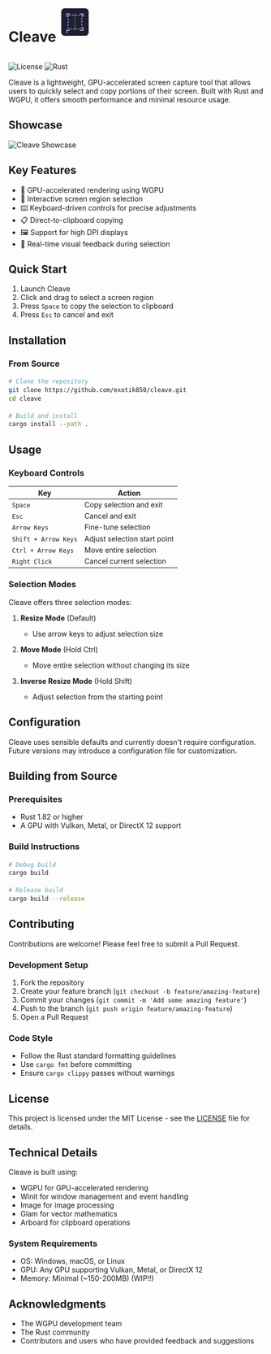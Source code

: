 <div style="display: flex; flex-direction: row; gap: 10px"> <h1>Cleave</h1> <img src="icon.svg" alt="Icon" width="54" height="54"> </div>

![License](https://img.shields.io/badge/license-MIT-blue.svg)
![Rust](https://img.shields.io/badge/rust-stable-orange.svg)

Cleave is a lightweight, GPU-accelerated screen capture tool that allows users to quickly select and copy portions of their screen. Built with Rust and WGPU, it offers smooth performance and minimal resource usage.

## Showcase

![Cleave Showcase](.github/assets/cleave_showcase.webp)

## Key Features

- 🚀 GPU-accelerated rendering using WGPU
- 🎯 Interactive screen region selection
- ⌨️ Keyboard-driven controls for precise adjustments
- 📋 Direct-to-clipboard copying
- 🖼️ Support for high DPI displays
- 🎨 Real-time visual feedback during selection

## Quick Start

1. Launch Cleave
2. Click and drag to select a screen region
3. Press `Space` to copy the selection to clipboard
4. Press `Esc` to cancel and exit

## Installation

### From Source

```bash
# Clone the repository
git clone https://github.com/exotik850/cleave.git
cd cleave

# Build and install
cargo install --path .
```

## Usage

### Keyboard Controls

| Key | Action |
|-----|--------|
| `Space` | Copy selection and exit |
| `Esc` | Cancel and exit |
| `Arrow Keys` | Fine-tune selection |
| `Shift + Arrow Keys` | Adjust selection start point |
| `Ctrl + Arrow Keys` | Move entire selection |
| `Right Click` | Cancel current selection |

### Selection Modes

Cleave offers three selection modes:

1. **Resize Mode** (Default)
   - Use arrow keys to adjust selection size
   
2. **Move Mode** (Hold Ctrl)
   - Move entire selection without changing its size
   
3. **Inverse Resize Mode** (Hold Shift)
   - Adjust selection from the starting point

## Configuration

Cleave uses sensible defaults and currently doesn't require configuration. Future versions may introduce a configuration file for customization.

## Building from Source

### Prerequisites

- Rust 1.82 or higher
- A GPU with Vulkan, Metal, or DirectX 12 support

### Build Instructions

```bash
# Debug build
cargo build

# Release build
cargo build --release
```

## Contributing

Contributions are welcome! Please feel free to submit a Pull Request.

### Development Setup

1. Fork the repository
2. Create your feature branch (`git checkout -b feature/amazing-feature`)
3. Commit your changes (`git commit -m 'Add some amazing feature'`)
4. Push to the branch (`git push origin feature/amazing-feature`)
5. Open a Pull Request

### Code Style

- Follow the Rust standard formatting guidelines
- Use `cargo fmt` before committing
- Ensure `cargo clippy` passes without warnings

## License

This project is licensed under the MIT License - see the [LICENSE](LICENSE) file for details.

## Technical Details

Cleave is built using:

- WGPU for GPU-accelerated rendering
- Winit for window management and event handling
- Image for image processing
- Glam for vector mathematics
- Arboard for clipboard operations

### System Requirements

- OS: Windows, macOS, or Linux
- GPU: Any GPU supporting Vulkan, Metal, or DirectX 12
- Memory: Minimal (~150-200MB) (WIP!!)

## Acknowledgments

- The WGPU development team
- The Rust community
- Contributors and users who have provided feedback and suggestions
